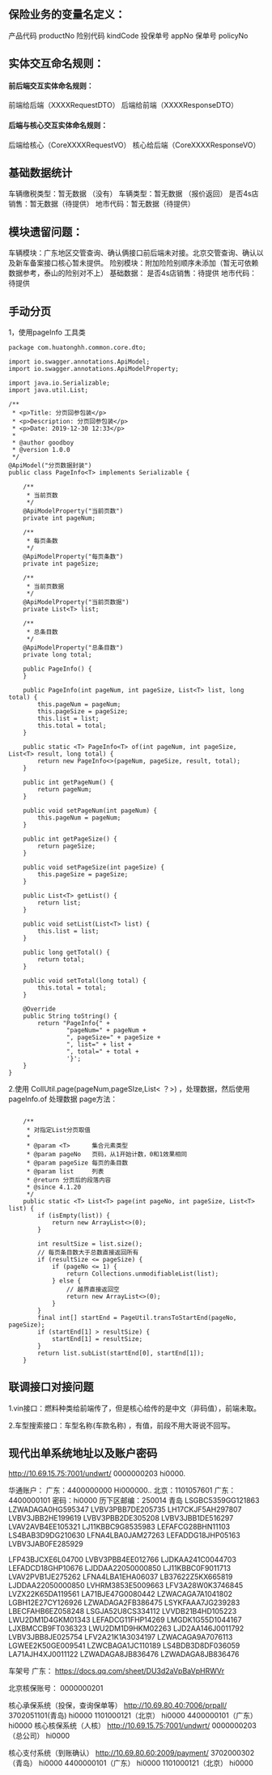 ## 保险业务的变量名定义：
产品代码 productNo
险别代码 kindCode
投保单号 appNo
保单号  policyNo


## 实体交互命名规则：

#### 前后端交互实体命名规则：
前端给后端（XXXXRequestDTO）
后端给前端（XXXXResponseDTO）

#### 后端与核心交互实体命名规则：
后端给核心（CoreXXXXRequestVO）
核心给后端（CoreXXXXResponseVO）


## 基础数据统计
车辆缴税类型：暂无数据 （没有）
车辆类型：暂无数据 （报价返回）
是否4s店销售：暂无数据（待提供）
地市代码：暂无数据（待提供）

## 模块遗留问题：
车辆模块：广东地区交管查询、确认俩接口前后端未对接。北京交管查询、确认以及新车备案接口核心暂未提供。
险别模块：附加险险别顺序未添加（暂无可依赖数据参考，泰山的险别对不上）
基础数据：  是否4s店销售：待提供
					地市代码：待提供


##  手动分页
1，使用pageInfo 工具类

``` 
package com.huatonghh.common.core.dto;

import io.swagger.annotations.ApiModel;
import io.swagger.annotations.ApiModelProperty;

import java.io.Serializable;
import java.util.List;

/**
 * <p>Title: 分页回参包装</p>
 * <p>Description: 分页回参包装</p>
 * <p>Date: 2019-12-30 12:33</p>
 *
 * @author goodboy
 * @version 1.0.0
 */
@ApiModel("分页数据封装")
public class PageInfo<T> implements Serializable {

    /**
     * 当前页数
     */
    @ApiModelProperty("当前页数")
    private int pageNum;

    /**
     * 每页条数
     */
    @ApiModelProperty("每页条数")
    private int pageSize;

    /**
     * 当前页数据
     */
    @ApiModelProperty("当前页数据")
    private List<T> list;

    /**
     * 总条目数
     */
    @ApiModelProperty("总条目数")
    private long total;

    public PageInfo() {
    }

    public PageInfo(int pageNum, int pageSize, List<T> list, long total) {
        this.pageNum = pageNum;
        this.pageSize = pageSize;
        this.list = list;
        this.total = total;
    }

    public static <T> PageInfo<T> of(int pageNum, int pageSize, List<T> result, long total) {
        return new PageInfo<>(pageNum, pageSize, result, total);
    }

    public int getPageNum() {
        return pageNum;
    }

    public void setPageNum(int pageNum) {
        this.pageNum = pageNum;
    }

    public int getPageSize() {
        return pageSize;
    }

    public void setPageSize(int pageSize) {
        this.pageSize = pageSize;
    }

    public List<T> getList() {
        return list;
    }

    public void setList(List<T> list) {
        this.list = list;
    }

    public long getTotal() {
        return total;
    }

    public void setTotal(long total) {
        this.total = total;
    }

    @Override
    public String toString() {
        return "PageInfo{" +
                "pageNum=" + pageNum +
                ", pageSize=" + pageSize +
                ", list=" + list +
                ", total=" + total +
                '}';
    }
}

```

2.使用 CollUtil.page(pageNum,pageSIze,List< ？>) ，处理数据，然后使用pageInfo.of 处理数据
 page方法：
 

``` 

	/**
	 * 对指定List分页取值
	 *
	 * @param <T>      集合元素类型
	 * @param pageNo   页码，从1开始计数，0和1效果相同
	 * @param pageSize 每页的条目数
	 * @param list     列表
	 * @return 分页后的段落内容
	 * @since 4.1.20
	 */
	public static <T> List<T> page(int pageNo, int pageSize, List<T> list) {
		if (isEmpty(list)) {
			return new ArrayList<>(0);
		}

		int resultSize = list.size();
		// 每页条目数大于总数直接返回所有
		if (resultSize <= pageSize) {
			if (pageNo <= 1) {
				return Collections.unmodifiableList(list);
			} else {
				// 越界直接返回空
				return new ArrayList<>(0);
			}
		}
		final int[] startEnd = PageUtil.transToStartEnd(pageNo, pageSize);
		if (startEnd[1] > resultSize) {
			startEnd[1] = resultSize;
		}
		return list.subList(startEnd[0], startEnd[1]);
	}
```
## 联调接口对接问题
1.vin接口：燃料种类给前端传了，但是核心给传的是中文（非码值），前端未取。

2.车型搜索接口：车型名称(车款名称) ，有值，前段不用大哥说不回写。

## 现代出单系统地址以及账户密码
http://10.69.15.75:7001/undwrt/
0000000203
hi0000.




华通账户：
广东：4400000000    Hi000000..
北京：1101057601
广东：4400000101
密码：hi0000
历下区邮编：250014
青岛
LSGBC5359GG121863
LZWADAGA0HG595347
LVBV3PBB7DE205735
LH17CKJF5AH297807
LVBV3JBB2HE199619
LVBV3PBB2DE305208
LVBV3JBB1DE516297
LVAV2AVB4EE105321
LJ11KBBC9G8535983
LEFAFCG28BHN11103
LS4BAB3D9DG210630
LFNA4LBA0JAM27263
LEFADDG18JHP05163
LVBV3JAB0FE285929



LFP43BJCXE6L04700
LVBV3PBB4EE012766
LJDKAA241C0044703
LEFADCD18GHP10676
LJDDAA22050000850
LJ11KBBC0F9011713
LVAV2PVB1JE275262
LFNA4LBA1EHA06037
LB37622Z5KX665819
LJDDAA22050000850
LVHRM3853E5009663
LFV3A28W0K3746845
LVZX22K65DA119561
LA71BJE47G0080442
LZWACAGA7A1041802
LGBH12E27CY126926
LZWADAGA2FB386475
LSYKFAAA7JG239283
LBECFAHB6EZ058248
LSGJA52U8CS334112
LVVDB21B4HD105223
LWU2DM1D4GKM01343
LEFADCG11FHP14269
LMGDK1G55D1044167
LJXBMCCB9FT036323
LWU2DM1D9HKM02263
LJD2AA146J0011792
LVBV3JBB8JE025754
LFV2A21K1A3034197
LZWACAGA9A7076113
LGWEE2K50GE009541
LZWCBAGA1JC110189
LS4BDB3D8DF036059
LA71AJH4XJ0011122
LZWADAGA8JB836476
LZWADAGA8JB836476

车架号 广东：
https://docs.qq.com/sheet/DU3d2aVpBaVpHRWVr

北京核保账号：
0000000201




核心承保系统（投保，查询保单等）
http://10.69.80.40:7006/prpall/
3702051101(青岛)
hi0000
1101000121（北京）
hi0000
4400000101（广东）
hi0000
核心核保系统（人核）
http://10.69.15.75:7001/undwrt/
0000000203（总公司）
hi0000

核心支付系统（到账确认）
http://10.69.80.60:2009/payment/
3702000302（青岛）
hi0000
4400000101（广东）
hi0000
1101000121（北京）
hi0000